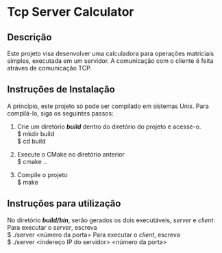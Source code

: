 # Tcp Server Calculator

## Descrição
Este projeto visa desenvolver uma calculadora para operações matriciais simples, executada em um servidor. A comunicação com o cliente é feita atráves de comunicação TCP.

## Instruções de Instalação
A princípio, este projeto só pode ser compilado em sistemas Unix. Para compilá-lo, siga os seguintes passos:

1. Crie um diretório ***build*** dentro do diretório do projeto e acesse-o.<br />
$ mkdir build<br />
$ cd build<br />

2. Execute o CMake no diretório anterior<br />
$ cmake ..<br />

3. Compile o projeto<br />
$ make<br />

## Instruções para utilização
No diretório ***build/bin***, serão gerados os dois executáveis, *server* e *client*.<br />
Para executar o *server*, escreva<br />
$ ./server <número da porta>
Para executar o *client*, escreva<br />
$ ./server <indereço IP do servidor> <número da porta>
